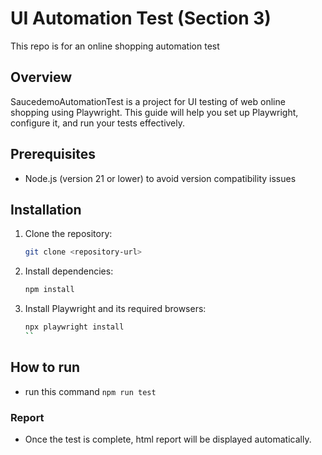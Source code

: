 # UI Automation Test (Section 3)

This repo is for an online shopping automation test

## Overview

SaucedemoAutomationTest is a project for UI testing of web online shopping using Playwright. This guide will help you set up Playwright, configure it, and run your tests effectively.

## Prerequisites

- Node.js (version 21 or lower) to avoid version compatibility issues

## Installation

1. Clone the repository:

   ```bash
   git clone <repository-url>
   ```

2. Install dependencies:
   ```bash
   npm install
   ```
3. Install Playwright and its required browsers:
   ```bash
   npx playwright install
   ``

## How to run

- run this command `npm run test`

### Report
- Once the test is complete, html report will be displayed automatically.
